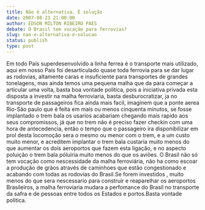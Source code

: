 ```yaml
---
title: Não é alternativa. É solução
date: 2007-08-23 21:00:00
author: EDSON MILTON RIBEIRO PAES
debate: O Brasil tem vocação para ferrovias?
slug: nao-e-alternativa-e-solucao
status: publish 
type: post
---
```


  
Em todo País superdesenvolvido a linha ferrea é o transporte mais utilizado, aqui em nosso País foi desarticulado quase toda ferrovia para se dar lugar as rodovias, altamente caras e insuficiente para transportes de grandes tonelagens, mas ainda temos uma pequena malha que da para começar a articular uma volta, basta boa vontade politica, pois a iniciativa privada esta disposta a investir na malha ferroviaria, basta desburocratizar, ja no transporte de passageiros fica ainda mais facil, imaginem que a ponte aerea Rio-São paulo que é feita em mais ou menos cinquenta minutos, se fosse implantado o trem bala os usarios acabariam chegando mais rapido aos seus compromissos, já que no trem não é preciso fazer checkin com uma hora de antecedencia, então o tempo que o passageiro ira disponibilizar em prol desta locomoção sera o mesmo ou menor com o trem, e a um custo muito menor, e acreditem implantar o trem bala custaria muito menos do que aumentar os dois aeroportos que fazem esta ligação, e no aspecto poluição o trem bala póluiria muito menos do que os aviões. O Brasil não só tem vocação como nescessidade da malha ferroviária, não ha como escoar a produção de grãos através de caminhoes que estão congestionado e acabando com todas as rodovias do Brasil.Se forem investidos , muito menos do que sera nescessario para construir e reaparelhar os aeroportos Brasileiros, a malha ferroviaria mudara a perfomance do Brasil no transporte da safra e de pessoas entre todos os Estados e portos.Basta vontade politica.  

